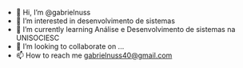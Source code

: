 - 👋 Hi, I’m @gabrielnuss
- 👀 I’m interested in desenvolvimento de sistemas 
- 🌱 I’m currently learning Análise e Desenvolvimento de sistemas na UNISOCIESC
- 💞️ I’m looking to collaborate on ...
- 📫 How to reach me gabrielnuss40@gmail.com

<!---
gabrielnuss/gabrielnuss is a ✨ special ✨ repository because its `README.md` (this file) appears on your GitHub profile.
You can click the Preview link to take a look at your changes.
--->
